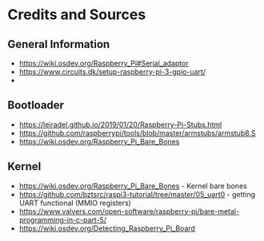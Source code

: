 # Credits and Sources

## General Information
- https://wiki.osdev.org/Raspberry_Pi#Serial_adaptor
- https://www.circuits.dk/setup-raspberry-pi-3-gpio-uart/
- 

## Bootloader
- https://leiradel.github.io/2019/01/20/Raspberry-Pi-Stubs.html
- https://github.com/raspberrypi/tools/blob/master/armstubs/armstub8.S
- https://wiki.osdev.org/Raspberry_Pi_Bare_Bones

## Kernel
- https://wiki.osdev.org/Raspberry_Pi_Bare_Bones - Kernel bare bones
- https://github.com/bztsrc/raspi3-tutorial/tree/master/05_uart0 - getting UART functional (MMIO registers)
- https://www.valvers.com/open-software/raspberry-pi/bare-metal-programming-in-c-part-5/
- https://wiki.osdev.org/Detecting_Raspberry_Pi_Board
